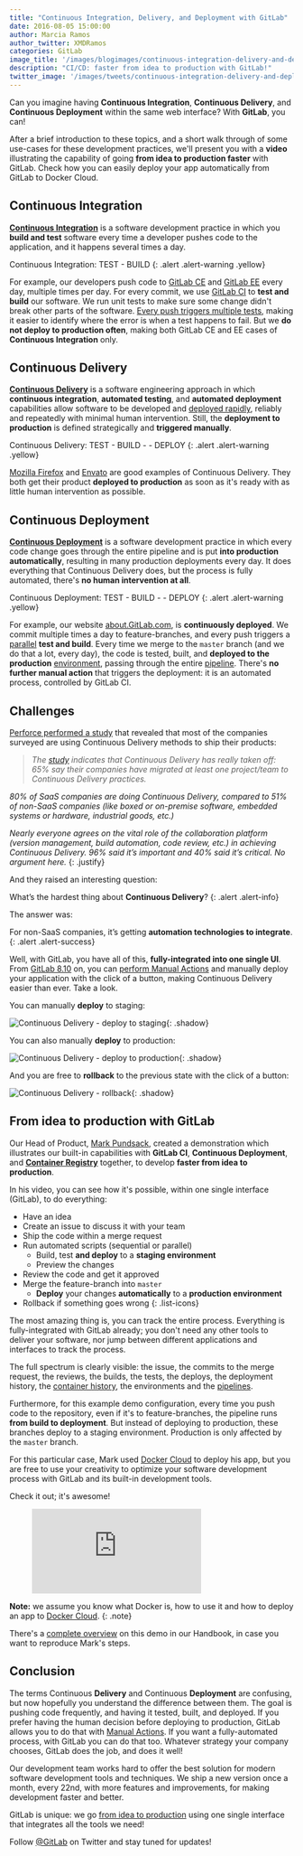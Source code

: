 ```yaml
---
title: "Continuous Integration, Delivery, and Deployment with GitLab"
date: 2016-08-05 15:00:00
author: Marcia Ramos
author_twitter: XMDRamos
categories: GitLab
image_title: '/images/blogimages/continuous-integration-delivery-and-deployment-with-gitlab-cover.png'
description: "CI/CD: faster from idea to production with GitLab!"
twitter_image: '/images/tweets/continuous-integration-delivery-and-deployment-with-gitlab.png'
---
```


Can you imagine having **Continuous Integration**, **Continuous Delivery**, and **Continuous Deployment**
within the same web interface? With **GitLab**, you can!

After a brief introduction to these topics,
and a short walk through of some use-cases for these development practices, we'll present you
with a **video** illustrating the capability of going **from idea to production faster** with
GitLab. Check how you can easily deploy your app automatically from GitLab to Docker Cloud.

<!-- more -->

## Continuous Integration

**[Continuous Integration][ci]** is a software development practice in which you **build and test** software
every time a developer pushes code to the application, and it happens several times a day.

Continuous Integration: TEST - BUILD
{: .alert .alert-warning .yellow}

For example, our developers push code to [GitLab CE][ce-repo]
and [GitLab EE][ee-repo] every day, multiple times per day.
For every commit, we use [GitLab CI] to **test and build** our software. We run unit tests to make sure
some change didn't break other parts of the software. [Every push triggers multiple tests][ce-pipes],
making it easier to identify where the error is when a test happens to fail.
But we **do not deploy to production often**, making both GitLab CE and EE cases
of **Continuous Integration** only.

## Continuous Delivery

**[Continuous Delivery][cd]** is a software engineering approach in which **continuous integration**, **automated
testing**, and **automated deployment** capabilities allow software to be developed and [deployed rapidly],
reliably and repeatedly with minimal human intervention. Still, the **deployment to production** is defined strategically
and **triggered manually**.

Continuous Delivery: TEST - BUILD - <i class="fa fa-hand-pointer-o" aria-hidden="true" style="color: rgb(252,109,38) !important;"></i> - DEPLOY
{: .alert .alert-warning .yellow}

[Mozilla Firefox][moz] and [Envato] are good examples of Continuous Delivery. They both get their product
**deployed to production** as soon as it's ready with as little human intervention as possible.

## Continuous Deployment

**[Continuous Deployment][cdp]** is a software development practice in which every code change goes through
the entire pipeline and is put **into production automatically**, resulting in many production
deployments every day. It does everything that Continuous Delivery does, but the process is fully automated,
there's **no human intervention at all**.

Continuous Deployment: TEST - BUILD - <i class="fa fa-cogs" aria-hidden="true" style="color: rgb(252,109,38) !important"></i> - DEPLOY
{: .alert .alert-warning .yellow}

For example, our website [about.GitLab.com], is **continuously deployed**. We commit multiple times a day to
feature-branches, and every push triggers a [parallel][doc-stages] **test and build**. Every time we merge to the
`master` branch (and we do that a lot, every day), the code is tested, built, and **deployed to
the production** [environment][env], passing through the entire [pipeline][com-pipe].
There's **no further manual action** that triggers the deployment: it is an automated process, controlled by GitLab CI.

## Challenges

[Perforce performed a study][perforce] that revealed that most of the companies surveyed are using Continuous
Delivery methods to ship their products:

> _The [study] indicates that Continuous Delivery has really taken off: 65% say their companies have migrated at
least one project/team to Continuous Delivery practices._
>
_80% of SaaS companies are doing Continuous Delivery, compared to 51% of non-SaaS companies (like boxed or on-premise software, embedded systems or hardware, industrial goods, etc.)_
> 
_Nearly everyone agrees on the vital role of the collaboration platform (version management, build automation, code review, etc.) in achieving Continuous Delivery. 96% said it’s important and 40% said it’s critical. No argument here._
{: .justify}

And they raised an interesting question:

What’s the hardest thing about **Continuous Delivery**?
{: .alert .alert-info}

The answer was:

For non-SaaS companies, it’s getting **automation technologies to integrate**.
{: .alert .alert-success}

Well, with GitLab, you have all of this, **fully-integrated into one single UI**. From [GitLab 8.10] on,
you can [perform Manual Actions][manual] and manually deploy your application with the click of a button,
making Continuous Delivery easier than ever. Take a look.

You can manually **deploy** to staging:

![Continuous Delivery - deploy to staging]{: .shadow}

You can also manually **deploy** to production:

![Continuous Delivery - deploy to production]{: .shadow}

And you are free to **rollback** to the previous state with the click of a button:

![Continuous Delivery - rollback]{: .shadow}

## From idea to production with GitLab

Our Head of Product, [Mark Pundsack], created a demonstration which illustrates our built-in capabilities
with **GitLab CI**, **Continuous Deployment**, and **[Container Registry]** together, to develop **faster
from idea to production**.

In his video, you can see how it's possible, within one single interface (GitLab), to do everything:

- <i class="fa fa-info-circle fa-fw" aria-hidden="true"></i> Have an idea
- <i class="fa fa-exclamation-circle fa-fw" aria-hidden="true"></i> Create an issue to discuss it with your team
- <i class="fa fa-code fa-fw" aria-hidden="true"></i> Ship the code within a merge request
- <i class="fa fa-terminal fa-fw" aria-hidden="true"></i> Run automated scripts (sequential or parallel)
   - Build, test **and deploy** to a **staging environment**
   - Preview the changes
- <i class="fa fa-pencil-square-o fa-fw" aria-hidden="true"></i> Review the code and get it approved
- <i class="fa fa-code-fork fa-fw" aria-hidden="true"></i> Merge the feature-branch into `master`
   - **Deploy** your changes **automatically** to a **production environment**
- <i class="fa fa-undo fa-fw" aria-hidden="true"></i> Rollback if something goes wrong
{: .list-icons}

The most amazing thing is, you can track the entire process. Everything is
fully-integrated with GitLab already; you don't need any other tools to deliver your software, nor jump
between different applications and interfaces to track the process.

The full spectrum is clearly visible: the issue, the commits to the merge request, the reviews, the builds, the tests,
the deploys, the deployment history, the [container history], the environments and the [pipelines][mark-pipes].

Furthermore, for this example demo configuration, every time you push code to the repository, even if it's
to feature-branches, the pipeline runs **from build to deployment**. But instead of deploying to production,
these branches deploy to a staging environment. Production is only affected by the `master` branch.

For this particular case, Mark used [Docker Cloud] to deploy his app, but you are free to use your creativity to
optimize your software development process with GitLab and its built-in development tools.

Check it out; it's awesome!

<figure class="video_container">
  <iframe src="https://www.youtube.com/embed/pY4IbEXxxGY" frameborder="0" allowfullscreen="true"> </iframe>
</figure>

**Note:** we assume you know what Docker is, how to use it and how to deploy an app to [Docker Cloud].
{: .note}

There's a [complete overview][idea-to-prod] on this demo in our Handbook, in case you want to reproduce Mark's steps.

## Conclusion

The terms Continuous **Delivery** and Continuous **Deployment** are confusing, but now hopefully you
understand the difference between them. The goal is pushing code frequently, and having it tested,
built, and deployed. If you prefer having the human decision before deploying to production, GitLab
allows you to do that with [Manual Actions][manual]. If you want a fully-automated process, with GitLab you
can do that too. Whatever strategy your company chooses, GitLab does the job, and does it well!

Our development team works hard to offer the best solution for modern software development tools and techniques. We ship a new
version once a month, every 22nd, with more features and improvements, for making development faster and better.

GitLab is unique: we go [from idea to production][direction] using one single interface that integrates all the tools we need!

Follow [@GitLab] on Twitter and stay tuned for updates!

<!-- identifiers -->

[@GitLab]: https://twitter.com/gitlab
[about.GitLab.com]: /
[cd]: https://continuousdelivery.com/
[cdp]: https://www.airpair.com/continuous-deployment/posts/continuous-deployment-for-practical-people
[ce-pipes]: https://gitlab.com/gitlab-org/gitlab-ce/pipelines
[ce-repo]: https://gitlab.com/gitlab-org/gitlab-ce
[ci]: https://en.wikipedia.org/wiki/Continuous_integration
[com-pipe]: https://gitlab.com/gitlab-com/www-gitlab-com/pipelines
[container history]: https://gitlab.com/gitlab-examples/docker-cloud/container_registry
[container registry]: /2016/05/23/gitlab-container-registry/
[Continuous Delivery - deploy to production]: /images/8_10/ci_manual2.png
[Continuous Delivery - deploy to staging]: /images/8_10/ci_manual1.png
[Continuous Delivery - rollback]: /images/blogimages/continuous-integration-delivery-and-deployment-with-gitlab-rollback.png
[deployed rapidly]: /2016/07/21/release-early-release-often/
[direction]: /direction/cicd/
[doc-stages]: http://docs.gitlab.com/ce/ci/yaml/README.html#stages
[Docker Cloud]: https://cloud.docker.com/
[ee-repo]: https://gitlab.com/gitlab-org/gitlab-ee
[env]: /2016/06/22/gitlab-8-9-released/#environments-and-deployments-in-ci
[envato]: http://www.slideshare.net/johnpviner/bank-west-10-deploys-a-day-at-envato-published
[etsy]: https://www.infoq.com/news/2014/03/etsy-deploy-50-times-a-day
[flickr]: https://vimeo.com/24542044
[From idea to production]: /images/blogimages/idea-to-production.png
[GitLab 8.10]: /2016/07/22/gitlab-8-10-released/
[GitLab CE]: /downloads/
[GitLab CI]: /gitlab-ci/
[GitLab EE]: /features/#enterprise
[GitLab.com]: https://gitlab.com/users/sign_in
[handbook-post]: /2016/07/12/our-handbook-is-open-source-heres-why/
[handbook]: /handbook/
[idea-to-prod]: /handbook/sales/idea-to-production-demo/
[manual]: /2016/07/22/gitlab-8-10-released/#manual-actions-to-trigger-pipeline-jobs
[Mark Pundsack]: https://twitter.com/MarkPundsack
[mark-pipes]: https://gitlab.com/gitlab-examples/docker-cloud/pipelines
[moz]: https://quality.mozilla.org/2014/10/continuous-delivery-a-generic-plan/
[perforce]: https://www.perforce.com/company/newsletter/2014/02/continuous-delivery-new-normal-software-development
[registry-doc]: http://docs.gitlab.com/ce/administration/container_registry.html
[SaaS]: https://en.wikipedia.org/wiki/Software_as_a_service
[study]: https://www.perforce.com/pdf/continuous-delivery-report.pdf
[youtube]: https://www.youtube.com/channel/UCnMGQ8QHMAnVIsI3xJrihhg

<style>
ul.list-icons li i {
  padding-right: 15px;
  color: rgb(107,79,187);
}
ul.list-icons li:nth-of-type(even) i {
  color:rgb(252,109,38);
}
ul.list-icons {
  list-style-type: none;
  padding-left: 25px;
}
.justify {
  text-align: justify;
}
.yellow {
  color: rgb(138,109,59) !important;
  font-weight: bold;
  text-align: center;
}
</style>
